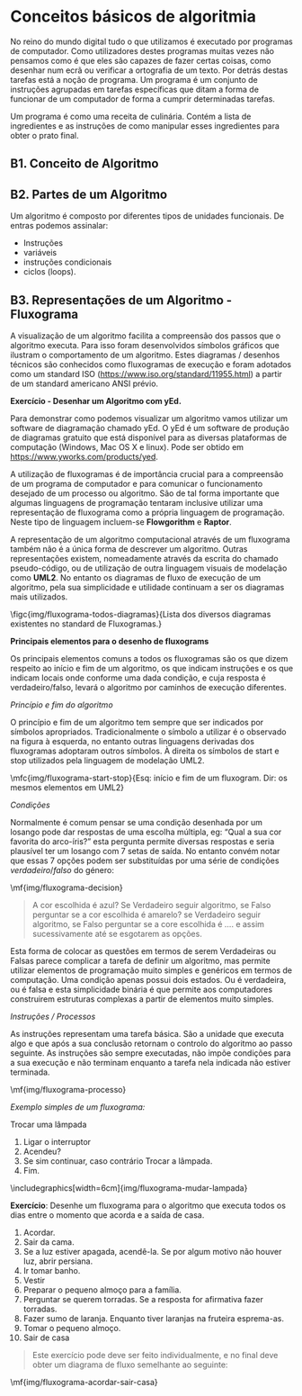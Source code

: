# Conceitos básicos de algoritmia

No reino do mundo digital tudo o que utilizamos é executado por programas de computador. Como utilizadores destes programas muitas vezes não pensamos como é que eles são capazes de fazer certas coisas, como desenhar num ecrã ou verificar a ortografia de um texto. Por detrás destas tarefas está a noção de programa. Um programa é um conjunto de instruções agrupadas em tarefas específicas que ditam a forma de funcionar de um computador de forma a cumprir determinadas tarefas.

Um programa é como uma receita de culinária. Contém a lista de ingredientes e as instruções de como manipular esses ingredientes para obter o prato final. 

## B1. Conceito de Algoritmo

## B2. Partes de um Algoritmo

Um algoritmo é composto por diferentes tipos de unidades funcionais. De entras podemos assinalar:

* Instruções
* variáveis
* instruções condicionais
* ciclos (loops).

## B3. Representações de um Algoritmo - Fluxograma 

A visualização de um algoritmo facilita a compreensão dos passos que o algoritmo executa. Para isso foram desenvolvidos símbolos gráficos que ilustram o comportamento de um algoritmo. Estes diagramas / desenhos técnicos são conhecidos como fluxogramas de execução e foram adotados como um standard ISO (<https://www.iso.org/standard/11955.html>)  a partir de um standard americano ANSI prévio. 

__Exercício - Desenhar um Algoritmo com yEd.__

Para demonstrar como podemos visualizar um algoritmo vamos utilizar um software de diagramação chamado yEd. O yEd é um software de produção de diagramas gratuito que está disponível para as diversas plataformas de computação (Windows, Mac OS X e linux). Pode ser obtido em <https://www.yworks.com/products/yed>.

A utilização de fluxogramas é de importância crucial para a compreensão de um programa de computador e para comunicar o funcionamento desejado de um processo ou algoritmo. São de tal forma importante que algumas linguagens de programação tentaram inclusive utilizar uma representação de fluxograma como a própria linguagem de programação. Neste tipo de linguagem incluem-se __Flowgorithm__ e __Raptor__. 

A representação de um algoritmo computacional através de um fluxograma também não é a única forma de descrever um algoritmo. Outras representações existem, nomeadamente através da escrita do chamado pseudo-código, ou de utilização de outra linguagem visuais de modelação como __UML2__. No entanto os diagramas de fluxo de execução de um algoritmo, pela sua simplicidade e utilidade continuam a ser os diagramas mais utilizados.

\figc{img/fluxograma-todos-diagramas}{Lista dos diversos diagramas existentes no standard de Fluxogramas.}

__Principais elementos para o desenho de fluxograms__

Os principais elementos comuns a todos os fluxogramas são os que dizem respeito ao início e  fim de um algoritmo, os que indicam instruções e os que indicam locais onde conforme uma dada condição, e cuja resposta é verdadeiro/falso, levará o algoritmo por caminhos de execução diferentes.

_Princípio e fim do algoritmo_

O princípio e fim de um algoritmo tem sempre que ser indicados por símbolos apropriados. Tradicionalmente o símbolo a utilizar é o observado na figura à esquerda, no entanto outras linguagens derivadas dos fluxogramas adoptaram outros símbolos. À direita os símbolos de start e stop utilizados pela linguagem de modelação UML2. 

\mfc{img/fluxograma-start-stop}{Esq: início e fim de um fluxogram. Dir: os mesmos elementos em UML2}

*Condições*

Normalmente é comum pensar se uma condição desenhada por um losango pode dar respostas de uma escolha múltipla, eg: “Qual a sua cor favorita do arco-íris?” esta pergunta permite diversas respostas e seria plausível ter um losango com 7 setas de saída. No entanto convém notar que essas 7 opções podem ser substituídas por uma série de condições *verdadeiro*/*falso* do género: 

\mf{img/fluxograma-decision}

> A cor escolhida é azul? Se Verdadeiro seguir algoritmo, se Falso perguntar se a cor escolhida é amarelo? se Verdadeiro seguir algoritmo, se Falso perguntar se a core escolhida é …. e assim sucessivamente até se esgotarem as opções. 

Esta forma de colocar as questões em termos de serem Verdadeiras ou Falsas parece complicar a tarefa de definir um algoritmo, mas permite utilizar elementos de programação muito simples e genéricos em termos de computação. Uma condição apenas possui dois estados. Ou é verdadeira, ou é falsa e esta simplicidade binária é que permite aos computadores construirem estruturas complexas a partir de elementos muito simples.

*Instruções / Processos*

As instruções representam uma tarefa básica. São a unidade que executa algo e que após a sua conclusão retornam o controlo do algoritmo ao passo seguinte. As instruções são sempre executadas, não impõe condições para a sua execução e não terminam enquanto a tarefa nela indicada não estiver terminada.

\mf{img/fluxograma-processo}

*Exemplo simples de um fluxograma:*

  Trocar uma lâmpada

1. Ligar o interruptor
2. Acendeu?
3. Se sim continuar, caso contrário Trocar a lâmpada.
4. Fim.

\includegraphics[width=6cm]{img/fluxograma-mudar-lampada}

__Exercício__: Desenhe um fluxograma para o algoritmo que executa todos os dias entre o momento que acorda e a saída de casa.

1. Acordar.
1. Sair da cama.
1. Se a luz estiver apagada, acendê-la. Se por algum motivo não houver luz, abrir persiana. 
1. Ir tomar banho.
1. Vestir
1. Preparar o pequeno almoço para a família.
1. Perguntar se querem torradas. Se a resposta for afirmativa fazer torradas.
1. Fazer sumo de laranja. Enquanto tiver laranjas na fruteira esprema-as.
1. Tomar o pequeno almoço.
1. Sair de casa

> Este exercício pode deve ser feito individualmente, e no final deve obter um diagrama de fluxo semelhante ao seguinte:

\mf{img/fluxograma-acordar-sair-casa}

